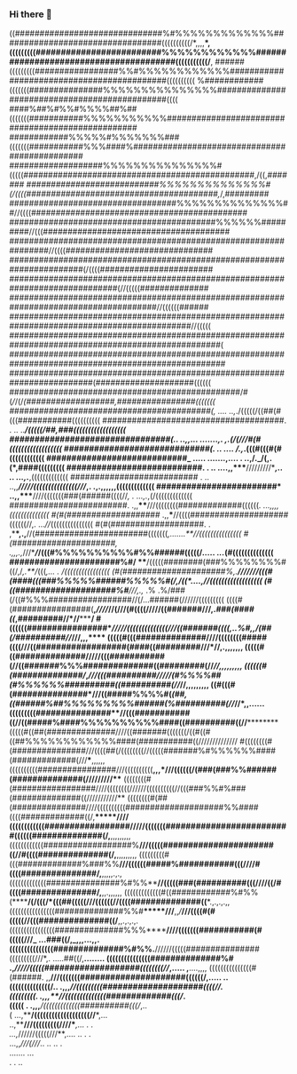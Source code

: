 ### Hi there 👋

((##############################%#%%%%%%%%%%%%%#################################((((((((((/\*,,,,**\*,
(((((((((#########################%%%%%%%%%%%%#######################################(((((((((((/**,
######(((((((((#################%%#%%%%%%%%%%%%###########################################((((((((((
%############(((((((###############%%%%%%%%%%%%%%%##############################################((((
####%##%#%%#%%%%##%##(((((((###########%%%%%%%%%%%##################################################
############%%%%%#%%%%%%%###(((((((###########%%%####%##############################################
###################%%%%%%%%%%%%%%%#(((((###############################################,/((,_#######
###########################%%%%%%%%%%%%%%#(/((((#######################################,_/,#########
##################################%%%%%%%%%%%%%%##//((((############################################
##########################################%%%%%%#########//(((######################################
################################################################//((((##############################
#######################################################################(/((((#######################
##############################################################################(//(((((##############
######################################################################################//((((((######
#############################################################################################//(((((
###################################################################################################(
####################################################################################################
#########################################################################(####################((((((
###############################################/#(_/_/(/_(##################,################(((((((
#########################################(, .... ..,_./(((((/((##(#(((###########((((((((((
#####################################. . .. ..**_/(((((/##,###((((((((((((((((((
################################(.. ..,,... .......,. ,.(/(///#(#((((((((((((((((((
#############################(. .. .... /.,_.(((#(((#(#((((((((((((
############################_ ..... .......,.... . ..,/._/(,.(\*,####(((((((((
###########################. . .. ....,,\*\*\***/////////\***_,.. .. ...,._**,(((((((((((((
########################## . .. ..,,**_/////(((((((((((((((///_,. .,.,,,,,,(((((((((((((
########################\* ..,,\*\*\***////(((((((###(######((((//_, . ...,._,(/(((((((((((((
########################. .,,**\*\***///((((((((#############((((((_. ...,,,,((((((((((((((
#(#(###################_ .,,**\***//((((####################((((((//,. ..._//_(((((((((((((((
#(#(###################. . ,\***\*,.,**//(#######################(((((((_,.......\*\*//(((((((((((((((
#(#####################, .,,,.,_///\***_/_/(((#%%%%%%%%%%#%%######(((((/_..... ..._(#((((((((((((((
######################%#/ \*\***/(((((########(###%%%%%%%%#((/,/_,.\*\*/_(((_,... . _/((((((((((((((((
(#(#####################%,.**///////(((#(####(((###%%%%%######%%%%%#(/,/((\*....,//((((((((((((((((((
(#((####################%#**///_,.,_ .% .%/###(/((#%%%#################//(/...######(//////(((((((((
((((#(################(**,_////_//(///(#((((/////((#######///,._###(####((_,#########//\*//**\*\*\*****/
#((((((################\***_/////((((((((((((((///((#######((((,..%#,,/(##(/##########//_///,,,\*\*\*\***
(((((#(((##############//**//((((((((#####((((///((##################(####((#########///\*//,.,,,,,,,
(((((#((##############///**//(((###########(/**/((#######%%%##############((#########(//_//,,,,,,,,,
((((((#(##############/_,_///(((##########/////(#%%%%##(#%%%%%%##########((##########(//_//,,,,,,,,,
((#(((#(###############\***///((#####%%%%#(_(##,((######%##%%%%%%%%%######(%##########(//_//\*,,......
(((((((((###############**//(((###########((//((#####%####%%%%%%%%%%####((##########((//****\*\*******
(((((#((##(##############////((#######(((((((/((#((#((##%%%%%%%%%%%%####(###########((//////////////
#((((((((#(###############///((((##(/((((((((//(((((#######%#%%%%%%####(#############(///**\***,,,,,,
((((((((((################///((((((((((**,,,\*///((((((/(###(###%%######(##############(/////////\*\***
((((((((#(#################////((((((((//////((((((((((//(((###%%#%###(##############((///////////**
((((((((#(##(###############////((((((((((####################%%####((((#############((/,**\*****////
((((((((((((#################/////(((((((#########################((((((##############(/,**,,,,,,,,,
((((((((((((##################%**///(((((######################((//#((((##############(/,**,,,,,,,,,
(((((((((#(((#############%###%%**///((((((#####%###########(((////#((((###############/,**,,,,,.,.,
(((((((((((((###############%#%%\*\***//(((((###(##########(((////((/#((((###############/,**,,.,,,,,,
(((((((((((((#((############%#%%(\*\*\*\***/(/(((/\*(((##(((((///((((((//((((##############((**\*.,.,.,.,,
((((((((((((((((##############%%#**\*****///**,,_/_**///((((#(#(((((//(((##############((/**,,.,.,.,.
((((((((((((((((##############%%%\*\*\*\***////(((((((###########(#(((((///_ ...###((/,_,,,...,,.
(((((((((((((((##############%#%%.**//////(((((###############(((((((((///\*,. .....##((/,**........
(((((((((((((((##############%# .,_/////(((((###################((((((((//_,..... ,**....,,,,
(((((((((((((((#(######. ,,**///(((((((#####################((((((/,..... ..  
((((((((((((((/.. .,,,_//(((((((((####################((((//.  
(((((((((. .,,,\*\*//((((((((((((((#############(((/_.  
((((( . .,,,**_/(((((((((((((##########(((/_,..  
( ...,\*\***/(((((((((((((((((((//**\*,...  
 ..,\*\***///(((((((((////\***_,... . .  
 ...,_//////(((((///**,.... .. . .  
 ...,,_///(///_.. .. .. .  
 ....... ...  
 . . ..

<!--
**fillahaufi/fillahaufi** is a ✨ _special_ ✨ repository because its `README.md` (this file) appears on your GitHub profile.

Here are some ideas to get you started:

- 🔭 I’m currently working on ...
- 🌱 I’m currently learning ...
- 👯 I’m looking to collaborate on ...
- 🤔 I’m looking for help with ...
- 💬 Ask me about ...
- 📫 How to reach me: ...
- 😄 Pronouns: ...
- ⚡ Fun fact: ...
-->
